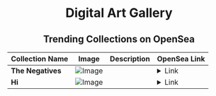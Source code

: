 <div align="center">

# Digital Art Gallery

## Trending Collections on OpenSea

| Collection Name                       | Image                                                                                     | Description                       | OpenSea Link                                                                                          |
|---------------------------------------|-------------------------------------------------------------------------------------------|-----------------------------------|--------------------------------------------------------------------------------------------------------|
| **The Negatives** | ![Image](https://i.seadn.io/s/raw/files/dddce12554932b4c616bae283d992b6f.jpg?w=500&auto=format?w=200&auto=format) |  | <details><summary>Link</summary>[The Negatives](https://opensea.io/collection/the-negatives)</details> |
| **Hi** | ![Image](https://i.seadn.io/s/raw/files/8b5093f772475ae35493be4fc1454ffc.jpg?w=500&auto=format?w=200&auto=format) |  | <details><summary>Link</summary>[Hi](https://opensea.io/collection/hi-406)</details> |

</div>